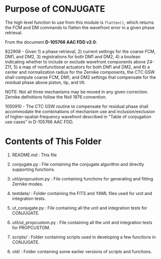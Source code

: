 # Purpose of CONJUGATE

The high level function to use from this module is `flatten()`, which returns the FCM and DM commands to flatten the wavefront error in a given phase retrieval.

From the document __D-105766 AAC FDD v2.0__:

822908 - Given 1) a phase retrieval, 2) current settings for the coarse FCM, DM1, and DM2, 3) registrations for both DM1 and DM2, 4) a boolean indicating whether to include or exclude wavefront components above Z4-Z11, 5) a map of nonfunctional actuators for both DM1 and DM2, and 6) a center and normalization radius for the Zernike components, the CTC GSW shall compute coarse FCM, DM1, and DM2 settings that compensate for the residual phase above piston, tip, and tilt.

NOTE:  Not all three mechanisms may be moved in any given correction.  Zernike definitions follow the Noll 1976 convention.

1050910 - The CTC GSW routine to compensate for residual phase shall accommodate the combinations of mechanism use and inclusion/exclusion of higher-spatial-frequency wavefront described in "Table of conjugation use cases" in D-105766 AAC FDD.


# Contents of This Folder

1. README.md : This file

2. conjugate.py : File containing the conjugate algorithm and directly supporting functions.

3. util/propcustom.py : File containing functions for generating and fitting Zernike modes.

4. testdata/ : Folder containing the FITS and YAML files used for unit and integration tests.

5. ut_conjugate.py : File containing all the unit and integration tests for CONJUGATE.

6. util/ut_propcustom.py : File containing all the unit and integration tests for PROPCUSTOM.

7. scripts/ : Folder containing scripts used in developing a few functions in CONJUGATE.

8. old/ : Folder containing some earlier versions of scripts and functions.
